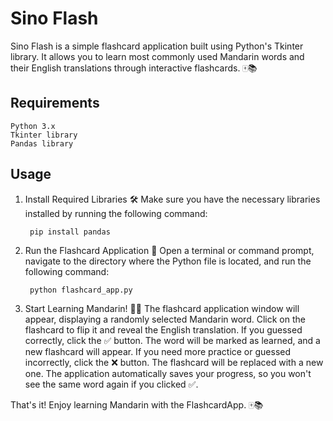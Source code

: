 # Sino Flash

Sino Flash is a simple flashcard application built using Python's Tkinter library. It allows you to learn most commonly used Mandarin words and their English translations through interactive flashcards. 🀄📚

## Requirements
    Python 3.x
    Tkinter library
    Pandas library

## Usage
1. Install Required Libraries 🛠️
Make sure you have the necessary libraries installed by running the following command:

        pip install pandas

2. Run the Flashcard Application 🚀
Open a terminal or command prompt, navigate to the directory where the Python file is located, and run the following command:

        python flashcard_app.py

3. Start Learning Mandarin! 🏮🌟
The flashcard application window will appear, displaying a randomly selected Mandarin word.
Click on the flashcard to flip it and reveal the English translation.
If you guessed correctly, click the ✅ button. The word will be marked as learned, and a new flashcard will appear.
If you need more practice or guessed incorrectly, click the ❌ button. The flashcard will be replaced with a new one.
The application automatically saves your progress, so you won't see the same word again if you clicked ✅.

That's it! Enjoy learning Mandarin with the FlashcardApp. 🀄📚
